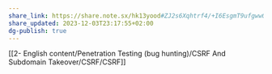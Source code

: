 ```yaml
---
share_link: https://share.note.sx/hk13yood#ZJ2s6Xqhtrf4/+I6EsgmT9ufgwwQ8354mIGxAvVTkWU
share_updated: 2023-12-03T23:17:55+02:00
dg-publish: true
---
```

  

  

[[2- English content/Penetration Testing (bug hunting)/CSRF And Subdomain Takeover/CSRF/CSRF]]